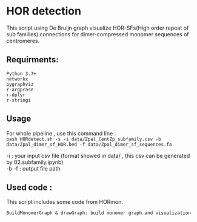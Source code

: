 # HOR detection
This script using De Bruijn graph visualize HOR-SFs(High order repeat of sub families) connections for dimer-compressed monomer sequences of centromeres.
## Requirments:
    Python 3.7+
    networkx
    pygraphviz
    r-argprase
    r-dplyr
    r-stringi
    
## Usage
 For whole pipeline , use this command line :  
```bash HORdetect.sh -s -i data/Zpal_CentZp_subfamily.csv -b data/Zpal_dimer_sf_HOR.bed -f data/Zpal_dimer_sf_sequences.fa```

  -i : your input csv file (format showed in data/ , this csv can be generated by 02.subfamily.ipynb)  
  -b -f : output file path 

## Used code :
 This script includes some code from HORmon.

    BuildMonomerGraph & drawGraph: build monomer graph and visualization


